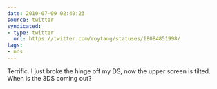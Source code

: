 ```yaml
---
date: 2010-07-09 02:49:23
source: twitter
syndicated:
- type: twitter
  url: https://twitter.com/roytang/statuses/18084851998/
tags:
- nds
---
```


Terrific. I just broke the hinge off my DS, now the upper screen is tilted. When is the 3DS coming out?